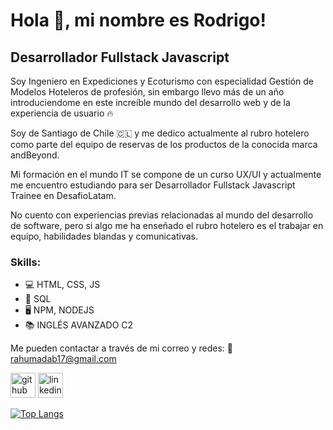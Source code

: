 # Hola 👋, mi nombre es Rodrigo!
## Desarrollador Fullstack Javascript
Soy Ingeniero en Expediciones y Ecoturismo con especialidad Gestión de Modelos Hoteleros de profesión, sin embargo llevo más de un año introduciendome en este increíble mundo del desarrollo web y de la experiencia de usuario 🔥

Soy de Santiago de Chile 🇨🇱 y me dedico actualmente al rubro hotelero como parte del equipo de reservas de los productos de la conocida marca andBeyond.

Mi formación en el mundo IT se compone de un curso UX/UI y actualmente me encuentro estudiando para ser Desarrollador Fullstack Javascript Trainee en DesafioLatam.

No cuento con experiencias previas relacionadas al mundo del desarrollo de software, pero si algo me ha enseñado el rubro hotelero es el trabajar en equipo, habilidades blandas y comunicativas.

### Skills:
* 💻 HTML, CSS, JS
* 🐘 SQL
* 🖥  NPM, NODEJS
* 📚 INGLÉS AVANZADO C2

Me pueden contactar a través de mi correo y redes: 
📩 rahumadab17@gmail.com 

[<img src='https://cdn.jsdelivr.net/npm/simple-icons@3.0.1/icons/github.svg' alt='github' height='40'>](https://github.com/rahumadab17)  [<img src='https://cdn.jsdelivr.net/npm/simple-icons@3.0.1/icons/linkedin.svg' alt='linkedin' height='40'>](https://www.linkedin.com/in/https://www.linkedin.com/in/rodrigo-ahumada-brito-36a041183//)  

[![Top Langs](https://github-readme-stats.vercel.app/api/top-langs/?username=rahumadab17&layout=compact)](https://github.com/anuraghazra/github-readme-stats)
